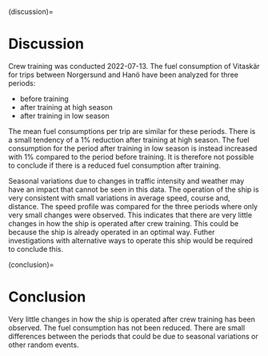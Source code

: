 (discussion)=
# Discussion
Crew training was conducted 2022-07-13. The fuel consumption of Vitaskär for trips between Norgersund and Hanö have been analyzed for three periods:

* before training
* after training at high season
* after training in low season

The mean fuel consumptions per trip are similar for these periods. There is a small tendency of a 1% reduction after training at high season. The fuel consumption for the period after training in low season is instead increased with 1% compared to the period before training. It is therefore not possible to conclude if there is a reduced fuel consumption after training.

Seasonal variations due to changes in traffic intensity and weather may have an impact that cannot be seen in this data. The operation of the ship is very consistent with small variations in average speed, course and, distance. The speed profile was compared for the three periods where only very small changes were observed. This indicates that there are very little changes in how the ship is operated after crew training. This could be because the ship is already operated in an optimal way. Futher investigations with alternative ways to operate this ship would be required to conclude this.  

(conclusion)=
# Conclusion
Very little changes in how the ship is operated after crew training has been observed. The fuel consumption has not been reduced. There are small differences between the periods that could be due to seasonal variations or other random events.